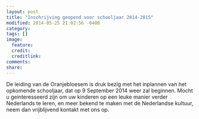 ```yaml
---
layout: post
title: "Inschrijving geopend voor schooljaar 2014-2015"
modified: 2014-05-25 21:02:56 -0400
category: 
tags: []
image:
  feature: 
  credit: 
  creditlink: 
comments: 
share: 
---
```


De leiding van de Oranjebloesem is druk bezig met het inplannen van het opkomende schooljaar, dat op 9 September 2014 weer zal beginnen. Mocht u geinteresseerd zijn om uw kinderen op een leuke manier verder Nederlands te leren, en meer bekend te maken met de Nederlandse kultuur, neem dan vrijblijvend kontakt met ons op.
